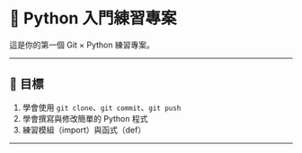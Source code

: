 # 🧮 Python 入門練習專案

這是你的第一個 Git × Python 練習專案。

---

## 🎯 目標
1. 學會使用 `git clone`、`git commit`、`git push`
2. 學會撰寫與修改簡單的 Python 程式
3. 練習模組（import）與函式（def）

---


